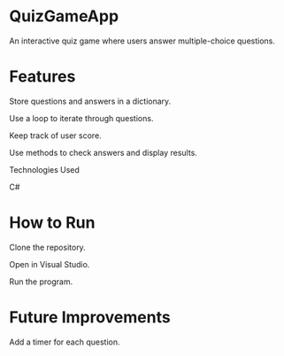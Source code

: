 # QuizGameApp


An interactive quiz game where users answer multiple-choice questions.

# Features

Store questions and answers in a dictionary.

Use a loop to iterate through questions.

Keep track of user score.

Use methods to check answers and display results.

Technologies Used

C#

# How to Run

Clone the repository.

Open in Visual Studio.

Run the program.

# Future Improvements

Add a timer for each question.
